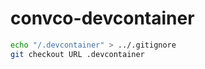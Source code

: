 # convco-devcontainer

```sh
echo "/.devcontainer" > ../.gitignore
git checkout URL .devcontainer
```
